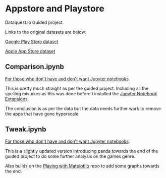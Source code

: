 # Appstore and Playstore

Dataquest.io Guided project.

Links to the original datasets are below:

[Google Play Store dataset](https://www.kaggle.com/lava18/google-play-store-apps/home)

[Apple App Store dataset](https://www.kaggle.com/ramamet4/app-store-apple-data-set-10k-apps/home)

## Comparison.ipynb

[For those who don't have and don't want Jupyter notebooks](https://nbviewer.jupyter.org/github/garethhay/appstore_playstore/blob/master/Comparison.ipynb).

This is pretty much straight as per the guided project. Including all the spelling mistakes as this was done before I installed the [Jupyter Notebook Extensions](https://github.com/ipython-contrib/jupyter_contrib_nbextensions).

The conclusion is as per the data but the data needs further work to remove the apps that have gone hyperscale.

## Tweak.ipynb

[For those who don't have and don't want Jupyter notebooks](https://nbviewer.jupyter.org/github/garethhay/appstore_playstore/blob/master/Tweak.ipynb).

This is a slightly updated version introducing panda towards the end of the guided project to do some further analysis on the games genre.

Also builds on the [Playing with Matplotlib](github.com/garethhay/playing_with_matplotlib/) repo to add some graphs towards the end.
